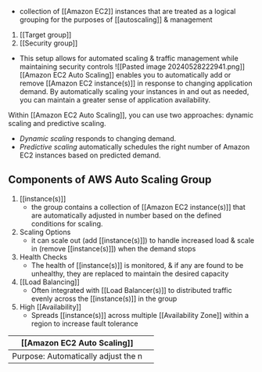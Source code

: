 - collection of [[Amazon EC2]] instances that are treated as a logical grouping for the purposes of [[autoscaling]] & management

1. [[Target group]]
2. [[Security group]]
- This setup allows for automated scaling & traffic management while maintaining security controls
![[Pasted image 20240528222941.png]]
[[Amazon EC2 Auto Scaling]] enables you to automatically add or remove [[Amazon EC2 instance(s)]] in response to changing application demand. By automatically scaling your instances in and out as needed, you can maintain a greater sense of application availability.

Within [[Amazon EC2 Auto Scaling]], you can use two approaches: dynamic scaling and predictive scaling.
- _Dynamic scaling_ responds to changing demand. 
- _Predictive scaling_ automatically schedules the right number of Amazon EC2 instances based on predicted demand.
## Components of AWS Auto Scaling Group
1. [[instance(s)]]
	- the group contains a collection of [[Amazon EC2 instance(s)]] that are automatically adjusted in number based on the defined conditions for scaling.
2. Scaling Options
	- it can scale out (add [[instance(s)]]) to handle increased load & scale in (remove [[instance(s)]]) when the demand stops
3. Health Checks
	- The health of [[instance(s)]] is monitored, & if any are found to be unhealthy, they are replaced to maintain the desired capacity
4. [[Load Balancing]]
	- Often integrated with [[Load Balancer(s)]] to distributed traffic evenly across the [[instance(s)]] in the group
5. High [[Availability]]
	- Spreads [[instance(s)]] across multiple [[Availability Zone]] within a region to increase fault tolerance

| [[Amazon EC2 Auto Scaling]]         |     |
| ----------------------------------- | --- |
| Purpose: Automatically adjust the n |     |
